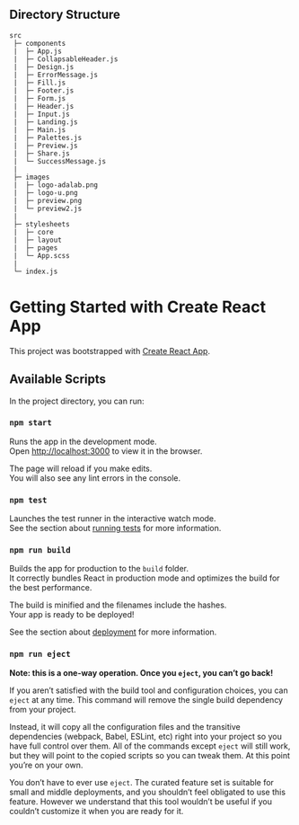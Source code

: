 ## Directory Structure

```
src
 ├─ components
 |  ├─ App.js
 |  ├─ CollapsableHeader.js
 |  ├─ Design.js
 |  ├─ ErrorMessage.js
 |  ├─ Fill.js
 |  ├─ Footer.js
 |  ├─ Form.js
 |  ├─ Header.js
 |  ├─ Input.js
 |  ├─ Landing.js
 |  ├─ Main.js
 |  ├─ Palettes.js
 |  ├─ Preview.js
 |  ├─ Share.js
 |  └─ SuccessMessage.js
 |
 ├─ images
 |  ├─ logo-adalab.png
 |  ├─ logo-u.png
 |  ├─ preview.png
 |  └─ preview2.js
 |
 ├─ stylesheets
 |  ├─ core
 |  ├─ layout
 |  ├─ pages
 |  └─ App.scss
 |
 └─ index.js
```

# Getting Started with Create React App

This project was bootstrapped with [Create React App](https://github.com/facebook/create-react-app).

## Available Scripts

In the project directory, you can run:

### `npm start`

Runs the app in the development mode.\
Open [http://localhost:3000](http://localhost:3000) to view it in the browser.

The page will reload if you make edits.\
You will also see any lint errors in the console.

### `npm test`

Launches the test runner in the interactive watch mode.\
See the section about [running tests](https://facebook.github.io/create-react-app/docs/running-tests) for more information.

### `npm run build`

Builds the app for production to the `build` folder.\
It correctly bundles React in production mode and optimizes the build for the best performance.

The build is minified and the filenames include the hashes.\
Your app is ready to be deployed!

See the section about [deployment](https://facebook.github.io/create-react-app/docs/deployment) for more information.

### `npm run eject`

**Note: this is a one-way operation. Once you `eject`, you can’t go back!**

If you aren’t satisfied with the build tool and configuration choices, you can `eject` at any time. This command will remove the single build dependency from your project.

Instead, it will copy all the configuration files and the transitive dependencies (webpack, Babel, ESLint, etc) right into your project so you have full control over them. All of the commands except `eject` will still work, but they will point to the copied scripts so you can tweak them. At this point you’re on your own.

You don’t have to ever use `eject`. The curated feature set is suitable for small and middle deployments, and you shouldn’t feel obligated to use this feature. However we understand that this tool wouldn’t be useful if you couldn’t customize it when you are ready for it.

